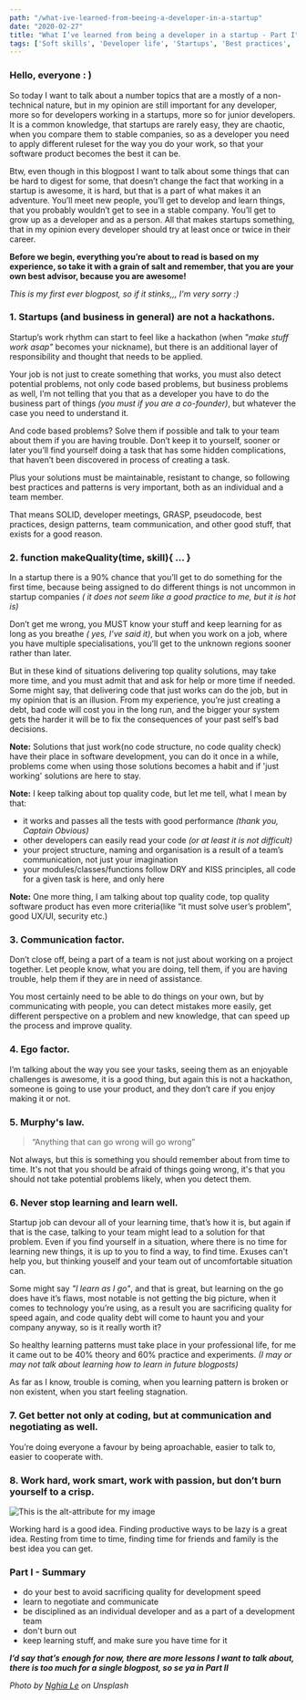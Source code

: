 ```yaml
---
path: "/what-ive-learned-from-beeing-a-developer-in-a-startup"
date: "2020-02-27"
title: "What I’ve learned from being a developer in a startup - Part I"
tags: ['Soft skills', 'Developer life', 'Startups', 'Best practices', 'Code quality']
---
```


### Hello, everyone : )

So today I want to talk about a number topics that are a mostly of a non-technical nature, but in my opinion are still important for any developer, more so for developers working in a startups, more so for junior developers. It is a common knowledge, that startups are rarely easy, they are chaotic, when you compare them to stable companies, so as a developer you need to apply different ruleset for the way you do your work, so that your software product becomes the best it can be.  

Btw, even though in this blogpost I want to talk about some things that can be hard to digest for some, that doesn’t change the fact that working in a startup is awesome, it is hard, but that is a part of what makes it an adventure. You’ll meet new people, you’ll get to develop and learn things, that you probably wouldn’t get to see in a stable company. You’ll get to grow up as a developer and as a person. All that makes startups something, that in my opinion every developer should try at least once or twice in their career.

__Before we begin, everything you’re about to read is based on my experience, so take it with a grain of salt and remember, that you are your own best advisor, because you are awesome!__

_This is my first ever blogpost, so if it stinks,,, I'm very sorry :)_

### 1. Startups (and business in general) are not a hackathons.
Startup’s work rhythm can start to feel like a hackathon (when _"make stuff work asap"_ becomes your nickname), but there is an additional layer of responsibility and thought that needs to be applied.

Your job is not just to create something that works, you must also detect potential problems, not only code based problems, but business problems as well, I’m not telling that you that as a developer you have to do the business part of things _(you must if you are a co-founder)_, but whatever the case you need to understand it.

And code based problems? Solve them if possible and talk to your team about them if you are having trouble. Don’t keep it to yourself, sooner or later you’ll find yourself doing a task that has some hidden complications, that haven’t been discovered in process of creating a task.
 
Plus your solutions must be maintainable, resistant to change, so following best practices and patterns is very important, both as an individual and a team member.

That means SOLID, developer meetings, GRASP, pseudocode, best practices, design patterns, team communication, and other good stuff, that exists for a good reason.

### 2. function makeQuality(time, skill){ ... }
In a startup there is a 90% chance that you’ll get to do something for the first time, because being assigned to do different things is not uncommon in startup companies _( it does not seem like a good practice to me, but it is hot is)_

Don’t get me wrong, you MUST know your stuff and keep learning for as long as you breathe _( yes, I’ve said it)_, but when you work on a job, where you have multiple specialisations, you’ll get to the unknown regions sooner rather than later.

But in these kind of situations delivering top quality solutions, may take more time, and you must admit that and ask for help or more time if needed. Some might say, that delivering code that just works can do the job, but in my opinion that is an illusion. From my experience, you’re just creating a debt, bad code will cost you in the long run, and the bigger your system gets the harder it will be to fix the consequences of your past self’s bad decisions.

__Note:__ Solutions that just work(no code structure, no code quality check) have their place in software development, you can do it once in a while, problems come when using those solutions becomes a habit and 
if 'just working' solutions are here to stay.

__Note:__ I keep talking about top quality code, but let me tell, what I mean by that:
* it works and passes all the tests with good performance _(thank you, Captain Obvious)_
* other developers can easily read your code _(or at least it is not difficult)_
* your project structure, naming and organisation is a result of a team’s communication, not just your imagination
* your modules/classes/functions follow DRY and KISS principles, all code for a given task is here, and only here

__Note:__ One more thing, I am talking about top quality code, top quality software product has even more criteria(like “it must solve user’s problem”, good UX/UI, security etc.)

### 3. Communication factor.
Don’t close off, being a part of a team is not just about working on a project together. Let people know, what you are doing, tell them, if you are having trouble, help them if they are in need of assistance. 

You most certainly need to be able to do things on your own, but by communicating with people, you can detect mistakes more easily, get different perspective on a problem and new knowledge, that can speed up the process and improve quality.

### 4. Ego factor.
I’m talking about the way you see your tasks, seeing them as an enjoyable challenges is awesome, it is a good thing, but again this is not a hackathon, someone is going to use your product, and they don’t care if you enjoy making it or not.

### 5. Murphy's law.
> “Anything that can go wrong will go wrong”

Not always, but this is something you should remember about from time to time. It's not that you should be afraid of things going wrong, it's that you should not take potential problems likely, when you detect them.

### 6. Never stop learning and learn well.
Startup job can devour all of your learning time, that’s how it is, but again if that is the case, talking to your team might lead to a solution for that problem. Even if you find yourself in a situation, where there is no time for learning new things, it is up to you to find a way, to find time. Exuses can't help you, but thinking youself and your team out of uncomfortable situation can.

Some might say _"I learn as I go"_, and that is great, but learning on the go does have it’s flaws, most notable is not getting the big picture, when it comes to technology you’re using, as a result you are sacrificing quality for speed again, and code quality debt will come to haunt you and your company anyway, so is it really worth it?

So healthy learning patterns must take place in your professional life, for me it came out to be 40% theory and 60% practice and experiments.
_(I may or may not talk about learning how to learn in future blogposts)_

As far as I know, trouble is coming, when you learning pattern is broken or non existent, when you start feeling stagnation.

### 7. Get better not only at coding, but at communication and negotiating as well.
You’re doing everyone a favour by being aproachable, easier to talk to, easier to cooperate with.

### 8. Work hard, work smart, work with passion, but don’t burn yourself to a crisp.

![This is the alt-attribute for my image](/img/blogposts/freedom.jpg "Live, work,create")

Working hard is a good idea.
Finding productive ways to be lazy is a great idea.
Resting from time to time, finding time for friends and family is the best idea you can get.

### Part I - Summary
* do your best to avoid sacrificing quality for development speed
* learn to negotiate and communicate
* be disciplined as an individual developer and as a part of a development team
* don't burn out
* keep learning stuff, and make sure you have time for it

__*I’d say that’s enough for now, there are more lessons I want to talk about, there is too much for a single blogpost, so se ya in Part II*__

_Photo by [Nghia Le](https://unsplash.com/@lephunghia) on Unsplash_
 
